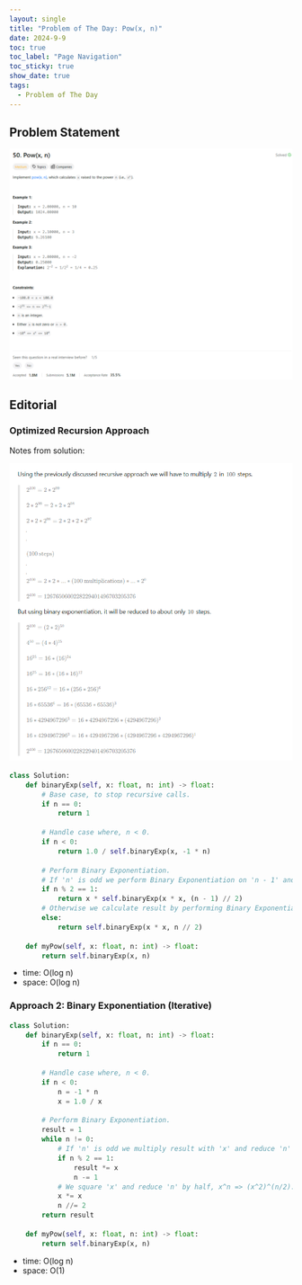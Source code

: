 ```yaml
---
layout: single
title: "Problem of The Day: Pow(x, n)"
date: 2024-9-9
toc: true
toc_label: "Page Navigation"
toc_sticky: true
show_date: true
tags:
  - Problem of The Day
---
```


## Problem Statement

![problem](/assets/images/2024-09-09_20-28-22-problem-50.png)

## Editorial

### Optimized Recursion Approach

Notes from solution:

![notes](/assets/images/2024-09-09_20-30-04-notes.png)

```python
class Solution:
    def binaryExp(self, x: float, n: int) -> float:
        # Base case, to stop recursive calls.
        if n == 0:
            return 1

        # Handle case where, n < 0.
        if n < 0:
            return 1.0 / self.binaryExp(x, -1 * n)

        # Perform Binary Exponentiation.
        # If 'n' is odd we perform Binary Exponentiation on 'n - 1' and multiply result with 'x'.
        if n % 2 == 1:
            return x * self.binaryExp(x * x, (n - 1) // 2)
        # Otherwise we calculate result by performing Binary Exponentiation on 'n'.
        else:
            return self.binaryExp(x * x, n // 2)

    def myPow(self, x: float, n: int) -> float:
        return self.binaryExp(x, n)
```

- time: O(log n)
- space: O(log n)

### Approach 2: Binary Exponentiation (Iterative)

```python
class Solution:
    def binaryExp(self, x: float, n: int) -> float:
        if n == 0:
            return 1

        # Handle case where, n < 0.
        if n < 0:
            n = -1 * n
            x = 1.0 / x

        # Perform Binary Exponentiation.
        result = 1
        while n != 0:
            # If 'n' is odd we multiply result with 'x' and reduce 'n' by '1'.
            if n % 2 == 1:
                result *= x
                n -= 1
            # We square 'x' and reduce 'n' by half, x^n => (x^2)^(n/2).
            x *= x
            n //= 2
        return result

    def myPow(self, x: float, n: int) -> float:
        return self.binaryExp(x, n)
```

- time: O(log n)
- space: O(1)
